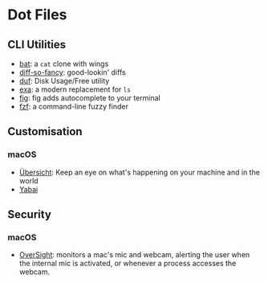 # Dot Files

## CLI Utilities

* [bat](https://github.com/sharkdp/bat): a `cat` clone with wings
* [diff-so-fancy](https://github.com/so-fancy/diff-so-fancy): good-lookin' diffs
* [duf](https://github.com/muesli/duf): Disk Usage/Free utility
* [exa](https://github.com/ogham/exa): a modern replacement for `ls`
* [fig](https://fig.io/): fig adds autocomplete to your terminal
* [fzf](https://github.com/junegunn/fzf): a command-line fuzzy finder

## Customisation

### macOS

* [Übersicht](https://github.com/felixhageloh/uebersicht): Keep an eye on what's happening on your machine and in the world
* [Yabai](https://github.com/koekeishiya/yabai)

## Security

### macOS

* [OverSight](https://github.com/objective-see/OverSight): monitors a mac's mic and webcam, alerting the user when the internal mic is activated, or whenever a process accesses the webcam.
